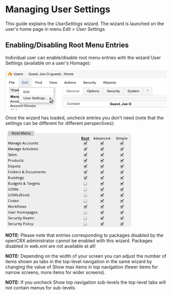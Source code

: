 # Managing User Settings #

This guide explains the _UserSettings_ wizard. The wizard is launched on the user's home page in menu _Edit > User Settings_.

## Enabling/Disabling Root Menu Entries ##
Individual user can enable/disable root menu entries with the wizard User Settings (available on a user's Homage):

![img](files/UserSettings/pic010.png)

Once the wizard has loaded, uncheck entries you don't need (note that the settings can be different for different perspectives):

![img](files/UserSettings/pic020.png)

__NOTE:__ Please note that entries corresponding to packages disabled by the openCRX administrator cannot be enabled with this wizard. Packages disabled in web.xml are not available at all!

__NOTE:__ Depending on the width of your screen you can adjust the number of items shown as tabs in the top-level navigation in the same wizard by changing the value of Show max items in top navigation (fewer items for narrow screens, more items for wider screens).

__NOTE:__ If you uncheck Show top navigation sub-levels the top-level tabs will not contain menus for sub-levels.

